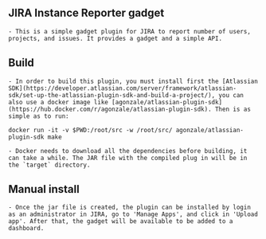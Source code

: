 ## JIRA Instance Reporter gadget

	- This is a simple gadget plugin for JIRA to report number of users, projects, and issues. It provides a gadget and a simple API.

## Build

	- In order to build this plugin, you must install first the [Atlassian SDK](https://developer.atlassian.com/server/framework/atlassian-sdk/set-up-the-atlassian-plugin-sdk-and-build-a-project/), you can also use a docker image like [agonzale/atlassian-plugin-sdk](https://hub.docker.com/r/agonzale/atlassian-plugin-sdk). Then is as simple as to run:

```
docker run -it -v $PWD:/root/src -w /root/src/ agonzale/atlassian-plugin-sdk make
```

	- Docker needs to download all the dependencies before building, it can take a while. The JAR file with the compiled plug in will be in the `target` directory.

## Manual install

	- Once the jar file is created, the plugin can be installed by login as an administrator in JIRA, go to 'Manage Apps', and click in 'Upload app'. After that, the gadget will be available to be added to a dashboard.

